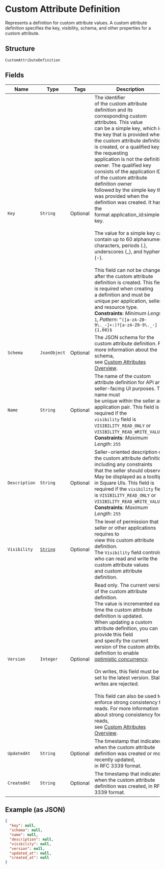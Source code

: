 
# Custom Attribute Definition

Represents a definition for custom attribute values. A custom attribute definition
specifies the key, visibility, schema, and other properties for a custom attribute.

## Structure

`CustomAttributeDefinition`

## Fields

| Name | Type | Tags | Description | Getter |
|  --- | --- | --- | --- | --- |
| `Key` | `String` | Optional | The identifier<br>of the custom attribute definition and its corresponding custom attributes. This value<br>can be a simple key, which is the key that is provided when the custom attribute definition<br>is created, or a qualified key, if the requesting<br>application is not the definition owner. The qualified key consists of the application ID<br>of the custom attribute definition owner<br>followed by the simple key that was provided when the definition was created. It has the<br>format application_id:simple key.<br><br>The value for a simple key can contain up to 60 alphanumeric characters, periods (.),<br>underscores (_), and hyphens (-).<br><br>This field can not be changed<br>after the custom attribute definition is created. This field is required when creating<br>a definition and must be unique per application, seller, and resource type.<br>**Constraints**: *Minimum Length*: `1`, *Pattern*: `^([a-zA-Z0-9\._-]+:)?[a-zA-Z0-9\._-]{1,60}$` | String getKey() |
| `Schema` | `JsonObject` | Optional | The JSON schema for the custom attribute definition. For more information about the schema,<br>see [Custom Attributes Overview](https://developer.squareup.com/docs/devtools/customattributes/overview). | JsonObject getSchema() |
| `Name` | `String` | Optional | The name of the custom attribute definition for API and seller-facing UI purposes. The name must<br>be unique within the seller and application pair. This field is required if the<br>`visibility` field is `VISIBILITY_READ_ONLY` or `VISIBILITY_READ_WRITE_VALUES`.<br>**Constraints**: *Maximum Length*: `255` | String getName() |
| `Description` | `String` | Optional | Seller-oriented description of the custom attribute definition, including any constraints<br>that the seller should observe. May be displayed as a tooltip in Square UIs. This field is<br>required if the `visibility` field is `VISIBILITY_READ_ONLY` or `VISIBILITY_READ_WRITE_VALUES`.<br>**Constraints**: *Maximum Length*: `255` | String getDescription() |
| `Visibility` | [`String`](../../doc/models/custom-attribute-definition-visibility.md) | Optional | The level of permission that a seller or other applications requires to<br>view this custom attribute definition.<br>The `Visibility` field controls who can read and write the custom attribute values<br>and custom attribute definition. | String getVisibility() |
| `Version` | `Integer` | Optional | Read only. The current version of the custom attribute definition.<br>The value is incremented each time the custom attribute definition is updated.<br>When updating a custom attribute definition, you can provide this field<br>and specify the current version of the custom attribute definition to enable<br>[optimistic concurrency](https://developer.squareup.com/docs/build-basics/common-api-patterns/optimistic-concurrency).<br><br>On writes, this field must be set to the latest version. Stale writes are rejected.<br><br>This field can also be used to enforce strong consistency for reads. For more information about strong consistency for reads,<br>see [Custom Attributes Overview](https://developer.squareup.com/docs/devtools/customattributes/overview). | Integer getVersion() |
| `UpdatedAt` | `String` | Optional | The timestamp that indicates when the custom attribute definition was created or most recently updated,<br>in RFC 3339 format. | String getUpdatedAt() |
| `CreatedAt` | `String` | Optional | The timestamp that indicates when the custom attribute definition was created, in RFC 3339 format. | String getCreatedAt() |

## Example (as JSON)

```json
{
  "key": null,
  "schema": null,
  "name": null,
  "description": null,
  "visibility": null,
  "version": null,
  "updated_at": null,
  "created_at": null
}
```

